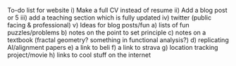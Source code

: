 To-do list for website 
i) Make a full CV instead of resume 
ii) Add a blog post or 5 
iii) add a teaching section which is fully updated 
iv) twitter (public facing & professional) 
v) Ideas for blog posts/fun
  a) lists of fun puzzles/problems 
  b) notes on the point to set principle 
  c) notes on a textbook (fractal geometry? something in functional analysis?)
  d) replicating AI/alignment papers 
  e) a link to beli 
  f) a link to strava 
  g) location tracking project/movie
  h) links to cool stuff on the internet
